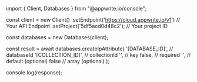 import { Client, Databases } from "@appwrite.io/console";

const client = new Client()
    .setEndpoint('https://cloud.appwrite.io/v1') // Your API Endpoint
    .setProject('5df5acd0d48c2'); // Your project ID

const databases = new Databases(client);

const result = await databases.createIpAttribute(
    '[DATABASE_ID]', // databaseId
    '[COLLECTION_ID]', // collectionId
    '', // key
    false, // required
    '', // default (optional)
    false // array (optional)
);

console.log(response);
